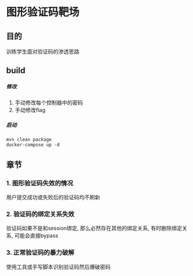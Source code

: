 # 图形验证码靶场

## 目的
训练学生面对验证码的渗透思路

## build

##### 修改
1. 手动修改每个控制器中的密码
2. 手动修改flag
##### 启动
```docker
mvn clean package
docker-compose up -d
```

## 章节
### 1. 图形验证码失效的情况
用户提交成功或失败后的验证码均不刷新
### 2. 验证码的绑定关系失效
验证码如果不是和session绑定, 那么必然存在其他的绑定关系, 有时删除绑定关系, 可能会直接bypass
### 3. 正常验证码的暴力破解
使用工具或手写脚本识别验证码然后爆破密码